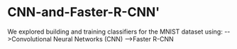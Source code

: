 # CNN-and-Faster-R-CNN'
We explored building and training classifiers for the MNIST dataset using:
-->Convolutional Neural Networks (CNN) 
-->Faster R-CNN
